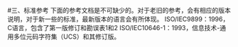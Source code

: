 #三、标准参考
下面的参考文档是不可缺少的。对于老旧的参考，会有相应的版本说明，对于新一些的标准，最新版本的语言会有所体现。
ISO/IEC9899：1996，C语言，包含了第一版修订和勘误表1和2
ISO/IEC10646-1：1993，信息技术-通用多位元码字符集（UCS）和其修订版。